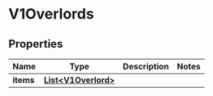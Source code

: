 # V1Overlords

## Properties
Name | Type | Description | Notes
------------ | ------------- | ------------- | -------------
**items** | [**List&lt;V1Overlord&gt;**](V1Overlord.md) |  | 
